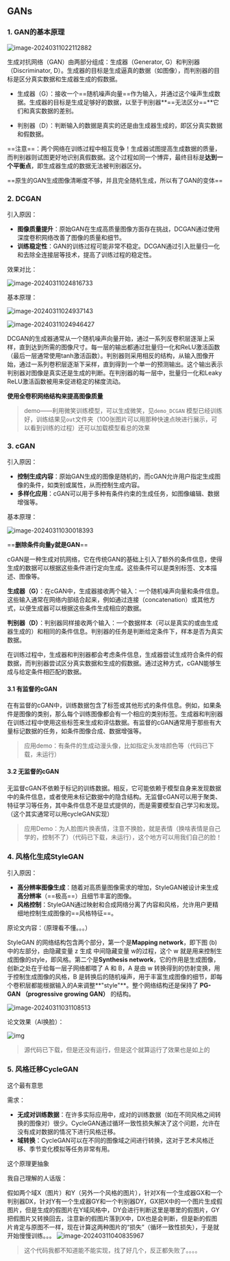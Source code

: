 ## GANs

### 1. GAN的基本原理

![image-20240311022112882](C:\Users\dell\AppData\Roaming\Typora\typora-user-images\image-20240311022112882.png)

生成对抗网络（GAN）由两部分组成：生成器（Generator, G）和判别器（Discriminator, D）。生成器的目标是生成逼真的数据（如图像），而判别器的目标是区分真实数据和生成器生成的假数据。

- 生成器（G）：接收一个==随机噪声向量==作为输入，并通过这个噪声生成数据。生成器的目标是生成足够好的数据，以至于判别器**==无法区分==**它们和真实数据的差别。

- 判别器（D）：判断输入的数据是真实的还是由生成器生成的，即区分真实数据和假数据。

==注意==：两个网络在训练过程中相互竞争！生成器试图提高生成数据的质量，而判别器则试图更好地识别真假数据。这个过程如同一个博弈，最终目标是**达到一个平衡点**，即生成器生成的数据无法被判别器区分。

==原生的GAN生成图像清晰度不够，并且完全随机生成，所以有了GAN的变体==

### 2. DCGAN

引入原因：

- **图像质量提升**：原始GAN在生成高质量图像方面存在挑战，DCGAN通过使用深度卷积网络改善了图像的质量和细节。
- **训练稳定性**：GAN的训练过程可能非常不稳定。DCGAN通过引入批量归一化和去除全连接层等技术，提高了训练过程的稳定性。

效果对比：

![image-20240311024816733](C:\Users\dell\AppData\Roaming\Typora\typora-user-images\image-20240311024816733.png)

基本原理：

![image-20240311024937143](C:\Users\dell\AppData\Roaming\Typora\typora-user-images\image-20240311024937143.png)

![image-20240311024946427](C:\Users\dell\AppData\Roaming\Typora\typora-user-images\image-20240311024946427.png)

DCGAN的生成器通常从一个随机噪声向量开始，通过一系列反卷积层逐渐上采样，直到达到所需的图像尺寸。每一层的输出都通过批量归一化和ReLU激活函数（最后一层通常使用tanh激活函数）。判别器则采用相反的结构，从输入图像开始，通过一系列卷积层逐渐下采样，直到得到一个单一的预测输出。这个输出表示判别器对图像是真实还是生成的判断。在判别器的每一层中，批量归一化和Leaky ReLU激活函数被用来促进稳定的梯度流动。

**使用全卷积网络结构来提高图像质量**

> demo——利用微笑训练模型，可以生成微笑，见`demo_DCGAN`  模型已经训练好，训练结果见`out`文件夹（100张图片可以用那种快速点映进行展示，可以看到训练的过程）还可以加载模型看总的效果

### 3. cGAN

引入原因：

- **控制生成内容**：原始GAN生成的图像是随机的，而cGAN允许用户指定生成图像的条件，如类别或属性，从而控制生成内容。
- **多样化应用**：cGAN可以用于多种有条件约束的生成任务，如图像编辑、数据增强等。

基本原理：

![image-20240311030018393](C:\Users\dell\AppData\Roaming\Typora\typora-user-images\image-20240311030018393.png)

==**删除条件向量y就是GAN**==

cGAN是一种生成对抗网络，它在传统GAN的基础上引入了额外的条件信息，使得生成的数据可以根据这些条件进行定向生成。这些条件可以是类别标签、文本描述、图像等。

**生成器（G）**：在cGAN中，生成器接收两个输入：一个随机噪声向量和条件信息。这些输入通常在网络内部结合起来，例如通过连接（concatenation）或其他方式，以便生成器可以根据这些条件生成相应的数据。

**判别器（D）**：判别器同样接收两个输入：一个数据样本（可以是真实的或由生成器生成的）和相同的条件信息。判别器的任务是判断给定条件下，样本是否为真实数据。

在训练过程中，生成器和判别器都会考虑条件信息，生成器尝试生成符合条件的假数据，而判别器尝试区分真实数据和生成的假数据。通过这种方式，cGAN能够生成与给定条件相匹配的数据。

#### 3.1 有监督的cGAN

在有监督的cGAN中，训练数据包含了标签或其他形式的条件信息。例如，如果条件是图像的类别，那么每个训练图像都会有一个相应的类别标签。生成器和判别器在训练过程中使用这些标签来生成和评估数据。有监督的cGAN通常用于那些有大量标记数据的任务，如条件图像合成、数据增强等。

> 应用demo：有条件的生成动漫头像，比如指定头发啥颜色等（代码已下载，未运行）

#### 3.2 无监督的cGAN

无监督cGAN不依赖于标记的训练数据。相反，它可能依赖于模型自身来发现数据中的条件信息，或者使用未标记数据中的隐含结构。无监督cGAN可以用于聚类、特征学习等任务，其中条件信息不是显式提供的，而是需要模型自己学习和发现。（这个其实通常可以用cycleGAN实现）

> 应用Demo：为人脸图片换表情，注意不换脸，就是表情（换啥表情是自己学的，控制不了）（代码已下载，未运行），这个地方可以用我们自己的脸！

### 4. 风格化生成StyleGAN

引入原因：

- **高分辨率图像生成**：随着对高质量图像需求的增加，StyleGAN被设计来生成**高分辨率**（==极高==）且细节丰富的图像。
- **风格控制**：StyleGAN通过映射和合成网络分离了内容和风格，允许用户更精细地控制生成图像的==风格特征==。

原论文内容：（原理看不懂。。。）

StyleGAN 的网络结构包含两个部分，第一个是**Mapping network**，即下图 (b)中的左部分，由隐藏变量 z 生成 中间隐藏变量 w的过程，这个 w 就是用来控制生成图像的style，即风格。第二个是**Synthesis network**，它的作用是生成图像，创新之处在于给每一层子网络都喂了 A 和 B，A 是由 w 转换得到的仿射变换，用于控制生成图像的风格，B 是转换后的随机噪声，用于丰富生成图像的细节，即每个卷积层都能根据输入的A来调整**"style"**。整个网络结构还是保持了 **PG-GAN （progressive growing GAN）** 的结构。

![image-20240311031108513](C:\Users\dell\AppData\Roaming\Typora\typora-user-images\image-20240311031108513.png)

论文效果（AI换脸）：

![img](https://pic2.zhimg.com/80/v2-1cd2e45a25531cedcb10e21714ff5a31_1440w.webp)

> 源代码已下载，但是还没有运行，但是这个就算运行了效果也是如上的

### 5. 风格迁移CycleGAN

这个最有意思

需求：

- **无成对训练数据**：在许多实际应用中，成对的训练数据（如在不同风格之间转换的图像对）很少。CycleGAN通过循环一致性损失解决了这个问题，允许在没有成对数据的情况下进行风格迁移。
- **域转换**：CycleGAN可以在不同的图像域之间进行转换，这对于艺术风格迁移、季节变化模拟等任务非常有用。

这个原理更抽象

我自己理解的人话版：

假如两个域X（图片）和Y（另外一个风格的图片），针对X有一个生成器GX和一个判别器DX，针对Y有一个生成器GY和一个判别器DY，GX把X中的一个图片生成假图片，但是生成的假图片在Y域风格中，DY会进行判断这里是哪里的假图片，GY把假图片又转换回去，注意新的假图片落到X中，DX也是会判断，但是新的假图片肯定与原图不一样，现在计算这两种图片的“损失”（循环一致性损失），于是就开始慢慢训练。。。
![image-20240311040835967](C:\Users\dell\AppData\Roaming\Typora\typora-user-images\image-20240311040835967.png)

> 这个代码我都不知道能不能实现，找了好几个，反正都失败了。。。。
